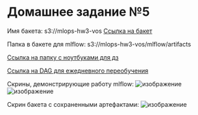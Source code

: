 # Домашнее задание №5

Имя бакета: s3://mlops-hw3-vos
[Ссылка на бакет](https://mlops-hw3-vos.website.yandexcloud.net)

Папка в бакете для mlflow: s3://mlops-hw3-vos/mlflow/artifacts

[Ссылка на папку с ноутбуками для дз](https://github.com/uncle-alfer/otus-mlops-homework-project/tree/main/notebooks/hw4)

[Ссылка на DAG для ежедневного переобучения](https://github.com/uncle-alfer/otus-mlops-homework-project/blob/main/airflow/dags/retrain.py)

Скрины, демонстрирующие работу mlflow:
![изображение](https://github.com/uncle-alfer/otus-mlops-homework-project/assets/70284100/007214fa-9dbc-4822-a58a-28daf2b4fcce)
![изображение](https://github.com/uncle-alfer/otus-mlops-homework-project/assets/70284100/fb0e0ae1-6510-4d9e-8d26-4fcf7cfc9fe4)


Скрин бакета с сохраненными артефактами:
![изображение](https://github.com/uncle-alfer/otus-mlops-homework-project/assets/70284100/201302e2-ea0a-48c9-9341-5a407e9494c6)

